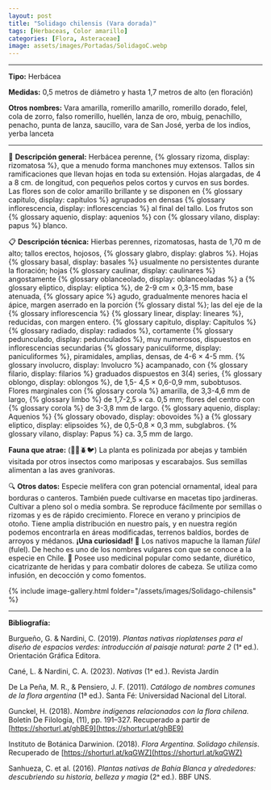 ```yaml
---
layout: post
title: "Solidago chilensis (Vara dorada)"
tags: [Herbaceas, Color amarillo]
categories: [Flora, Asteraceae]
image: assets/images/Portadas/SolidagoC.webp
---
```


***

**Tipo:** Herbácea

**Medidas:** 0,5 metros de diámetro y hasta 1,7 metros de alto (en floración)

**Otros nombres:** Vara amarilla, romerillo amarillo, romerillo dorado, felel, cola de zorro, falso romerillo, huellén, lanza de oro, mbuig, penachillo, penacho, punta de lanza, saucillo, vara de San José, yerba de los indios, yerba lanceta

***

🌱 **Descripción general:** Herbácea perenne, {% glossary rizoma, display: rizomatosa %}, que a menudo forma manchones muy extensos. Tallos sin ramificaciones que llevan hojas en toda su extensión. Hojas alargadas, de 4 a 8 cm. de longitud, con pequeños pelos cortos y curvos en sus bordes. Las flores son de color amarillo brillante y se disponen en {% glossary capitulo, display: capítulos %} agrupados en densas {% glossary inflorescencia, display: inflorescencias %} al final del tallo. Los frutos son {% glossary aquenio, display: aquenios %} con {% glossary vilano, display: papus %} blanco.

📋 **Descripción técnica:** Hierbas perennes, rizomatosas, hasta de 1,70 m de alto; tallos erectos, hojosos, {% glossary glabro, display: glabros %}. Hojas {% glossary basal, display: basales %} usualmente no persistentes durante la floración; hojas {% glossary caulinar, display: caulinares %} angostamente {% glossary oblanceolado, display: oblanceoladas %} a {% glossary eliptico, display: eliptica %}, de 2-9 cm × 0,3-15 mm, base atenuada, {% glossary apice %} agudo, gradualmente menores hacia el ápice, margen aserrado en la porción {% glossary distal %}; las del eje de la {% glossary inflorescencia %} {% glossary linear, display: lineares %}, reducidas, con margen entero. {% glossary capitulo, display: Capitulos %} {% glossary radiado, display: radiados %}, cortamente {% glossary pedunculado, display: pedunculados %}, muy numerosos, dispuestos en inflorescencias secundarias {% glossary paniculiforme, display: paniculiformes %}, piramidales, amplias, densas, de 4-6 × 4-5 mm. {% glossary involucro, display: Involucro %} acampanado, con {% glossary filario, display: filarios %} graduados dispuestos en 3(4) series, {% glossary oblongo, display: oblongos %}, de 1,5- 4,5 × 0,6-0,9 mm, subobtusos. Flores marginales con {% glossary corola %} amarilla, de 3,3-4,6 mm de largo, {% glossary limbo %} de 1,7-2,5 × ca. 0,5 mm; flores del centro con {% glossary corola %} de 3-3,8 mm de largo. {% glossary aquenio, display: Aquenios %} {% glossary obovado, display: obovoides %} a {% glossary eliptico, display: elipsoides %}, de 0,5-0,8 × 0,3 mm, subglabros. {% glossary vilano, display: Papus %} ca. 3,5 mm de largo.

**Fauna que atrae:** (🦋🐝🪲🐦) La planta es polinizada por abejas y también visitada por otros insectos como mariposas y escarabajos. Sus semillas alimentan a las aves granívoras.

🔍 **Otros datos:** Especie melífera con gran potencial ornamental, ideal para borduras o canteros. También puede cultivarse en macetas tipo jardineras. Cultivar a pleno sol o media sombra. Se reproduce fácilmente por semillas o rizomas y es de rápido crecimiento. Florece en verano y principios de otoño. Tiene amplia distribución en nuestro país, y en nuestra región podemos encontrarla en áreas modificadas, terrenos baldíos, bordes de arroyos y médanos.
**¡Una curiosidad!** 👀 Los nativos mapuche la llaman *fülel* (fulel). De hecho es uno de los nombres vulgares con que se conoce a la especie en Chile.
👀 Posee uso medicinal popular como sedante, diurético, cicatrizante de heridas y para combatir dolores de cabeza. Se utiliza como infusión, en decocción y como fomentos.

 {% include image-gallery.html folder="/assets/images/Solidago-chilensis" %}

***

**Bibliografía:**

Burgueño, G. & Nardini, C. (2019). *Plantas nativas rioplatenses para el diseño de espacios verdes: introducción al paisaje natural: parte 2* (1ᵃ ed.). Orientación Gráfica Editora.

Cané, L. & Nardini, C. A. (2023). *Nativas* (1ᵃ ed.). Revista Jardín

De La Peña, M. R., & Pensiero, J. F. (2011). *Catálogo de nombres comunes de la flora argentina* (1ª ed.). Santa Fé: Universidad Nacional del Litoral.

Gunckel, H. (2018). *Nombre indígenas relacionados con la flora chilena.* Boletín De Filología, (11), pp. 191–327. Recuperado a partir de 
[https://shorturl.at/ghBE9](https://shorturl.at/ghBE9)

Instituto de Botánica Darwinion. (2018). *Flora Argentina. Solidago chilensis*. Recuperado de 
[https://shorturl.at/kqGWZ](https://shorturl.at/kqGWZ)

Sanhueza, C. et al. (2016). *Plantas nativas de Bahía Blanca y alrededores: descubriendo su historia, belleza y magia* (2ᵃ ed.). BBF UNS.
